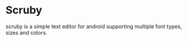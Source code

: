 # Scruby

scruby is a simple text editor for android supporting multiple font types, sizes and colors. 
